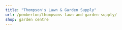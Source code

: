 ```yaml
---
title: "Thompson's Lawn & Garden Supply"
url: /pemberton/thompsons-lawn-and-garden-supply/
shop: garden centre
---
```

